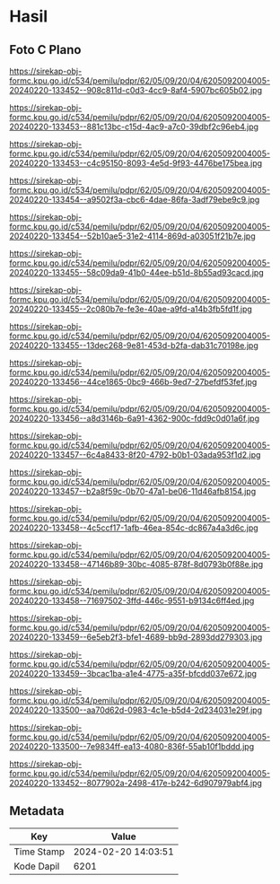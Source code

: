 # Hasil

## Foto C Plano

https://sirekap-obj-formc.kpu.go.id/c534/pemilu/pdpr/62/05/09/20/04/6205092004005-20240220-133452--908c811d-c0d3-4cc9-8af4-5907bc605b02.jpg

https://sirekap-obj-formc.kpu.go.id/c534/pemilu/pdpr/62/05/09/20/04/6205092004005-20240220-133453--881c13bc-c15d-4ac9-a7c0-39dbf2c96eb4.jpg

https://sirekap-obj-formc.kpu.go.id/c534/pemilu/pdpr/62/05/09/20/04/6205092004005-20240220-133453--c4c95150-8093-4e5d-9f93-4476be175bea.jpg

https://sirekap-obj-formc.kpu.go.id/c534/pemilu/pdpr/62/05/09/20/04/6205092004005-20240220-133454--a9502f3a-cbc6-4dae-86fa-3adf79ebe9c9.jpg

https://sirekap-obj-formc.kpu.go.id/c534/pemilu/pdpr/62/05/09/20/04/6205092004005-20240220-133454--52b10ae5-31e2-4114-869d-a03051f21b7e.jpg

https://sirekap-obj-formc.kpu.go.id/c534/pemilu/pdpr/62/05/09/20/04/6205092004005-20240220-133455--58c09da9-41b0-44ee-b51d-8b55ad93cacd.jpg

https://sirekap-obj-formc.kpu.go.id/c534/pemilu/pdpr/62/05/09/20/04/6205092004005-20240220-133455--2c080b7e-fe3e-40ae-a9fd-a14b3fb5fd1f.jpg

https://sirekap-obj-formc.kpu.go.id/c534/pemilu/pdpr/62/05/09/20/04/6205092004005-20240220-133455--13dec268-9e81-453d-b2fa-dab31c70198e.jpg

https://sirekap-obj-formc.kpu.go.id/c534/pemilu/pdpr/62/05/09/20/04/6205092004005-20240220-133456--44ce1865-0bc9-466b-9ed7-27befdf53fef.jpg

https://sirekap-obj-formc.kpu.go.id/c534/pemilu/pdpr/62/05/09/20/04/6205092004005-20240220-133456--a8d3146b-6a91-4362-900c-fdd9c0d01a6f.jpg

https://sirekap-obj-formc.kpu.go.id/c534/pemilu/pdpr/62/05/09/20/04/6205092004005-20240220-133457--6c4a8433-8f20-4792-b0b1-03ada953f1d2.jpg

https://sirekap-obj-formc.kpu.go.id/c534/pemilu/pdpr/62/05/09/20/04/6205092004005-20240220-133457--b2a8f59c-0b70-47a1-be06-11d46afb8154.jpg

https://sirekap-obj-formc.kpu.go.id/c534/pemilu/pdpr/62/05/09/20/04/6205092004005-20240220-133458--4c5ccf17-1afb-46ea-854c-dc867a4a3d6c.jpg

https://sirekap-obj-formc.kpu.go.id/c534/pemilu/pdpr/62/05/09/20/04/6205092004005-20240220-133458--47146b89-30bc-4085-878f-8d0793b0f88e.jpg

https://sirekap-obj-formc.kpu.go.id/c534/pemilu/pdpr/62/05/09/20/04/6205092004005-20240220-133458--71697502-3ffd-446c-9551-b9134c6ff4ed.jpg

https://sirekap-obj-formc.kpu.go.id/c534/pemilu/pdpr/62/05/09/20/04/6205092004005-20240220-133459--6e5eb2f3-bfe1-4689-bb9d-2893dd279303.jpg

https://sirekap-obj-formc.kpu.go.id/c534/pemilu/pdpr/62/05/09/20/04/6205092004005-20240220-133459--3bcac1ba-a1e4-4775-a35f-bfcdd037e672.jpg

https://sirekap-obj-formc.kpu.go.id/c534/pemilu/pdpr/62/05/09/20/04/6205092004005-20240220-133500--aa70d62d-0983-4c1e-b5d4-2d234031e29f.jpg

https://sirekap-obj-formc.kpu.go.id/c534/pemilu/pdpr/62/05/09/20/04/6205092004005-20240220-133500--7e9834ff-ea13-4080-836f-55ab10f1bddd.jpg

https://sirekap-obj-formc.kpu.go.id/c534/pemilu/pdpr/62/05/09/20/04/6205092004005-20240220-133452--8077902a-2498-417e-b242-6d907979abf4.jpg


## Metadata

| Key        | Value               |
| ---------- | ------------------- |
| Time Stamp | 2024-02-20 14:03:51 |
| Kode Dapil | 6201                |



